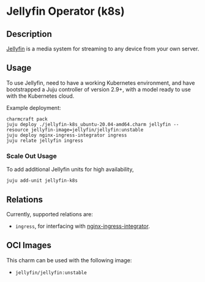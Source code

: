 # Jellyfin Operator (k8s)

## Description

[Jellyfin][Jellyfin source] is a media system for streaming to any device from 
your own server.

## Usage

To use Jellyfin, need to have a working Kubernetes environment, and have bootstrapped a
Juju controller of version 2.9+, with a model ready to use with the Kubernetes
cloud.

Example deployment:

```shell
charmcraft pack
juju deploy ./jellyfin-k8s_ubuntu-20.04-amd64.charm jellyfin --resource jellyfin-image=jellyfin/jellyfin:unstable
juju deploy nginx-ingress-integrator ingress
juju relate jellyfin ingress
```

### Scale Out Usage
To add additional Jellyfin units for high availability,

```shell
juju add-unit jellyfin-k8s
```

## Relations
Currently, supported relations are:
- `ingress`, for interfacing with [nginx-ingress-integrator][nginx-ingress-integrator operator].

## OCI Images
This charm can be used with the following image:
- `jellyfin/jellyfin:unstable`


[Jellyfin source]: https://github.com/jellyfin/jellyfin
[nginx-ingress-integrator operator]: https://charmhub.io/nginx-ingress-integrator
